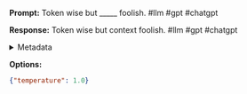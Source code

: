 **Prompt:**
Token wise but _____ foolish. #llm #gpt #chatgpt

**Response:**
Token wise but context foolish. #llm #gpt #chatgpt

<details><summary>Metadata</summary>

- Duration: 821 ms
- Datetime: 2023-09-02T22:13:23.468746
- Model: gpt-3.5-turbo-0613

</details>

**Options:**
```json
{"temperature": 1.0}
```

